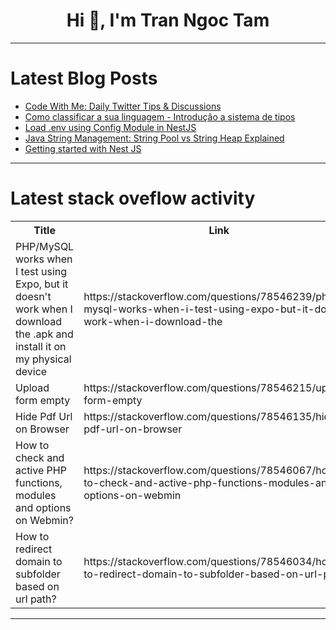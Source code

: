 <h1 align="center">Hi 👋, I'm Tran Ngoc Tam</h1>

---

# Latest Blog Posts 
<!-- BLOG-POST-LIST:START -->
- [Code With Me: Daily Twitter Tips &amp; Discussions](https://dev.to/m__mdy__m/code-with-me-daily-twitter-tips-discussions-45mg)
- [Como classificar a sua linguagem - Introdução a sistema de tipos](https://dev.to/terminalcoffee/como-classificar-a-sua-linguagem-introducao-a-sistema-de-tipos-kgk)
- [Load .env using Config Module in NestJS](https://dev.to/depak379mandal/load-env-using-config-module-in-nestjs-eeo)
- [Java String Management: String Pool vs String Heap Explained](https://dev.to/nrj-21/java-string-management-string-pool-vs-string-heap-explained-p0a)
- [Getting started with Nest JS](https://dev.to/depak379mandal/getting-started-with-nestjs-1jhp)
<!-- BLOG-POST-LIST:END -->

---

# Latest stack oveflow activity
<table>
  <tr><th>Title</th><th>Link</th></tr>
  <!-- STACKOVERFLOW:START --><tr><td>PHP/MySQL works when I test using Expo, but it doesn&#39;t work when I download the .apk and install it on my physical device</td><td>https://stackoverflow.com/questions/78546239/php-mysql-works-when-i-test-using-expo-but-it-doesnt-work-when-i-download-the</td></tr><tr><td>Upload form empty</td><td>https://stackoverflow.com/questions/78546215/upload-form-empty</td></tr><tr><td>Hide Pdf Url on Browser</td><td>https://stackoverflow.com/questions/78546135/hide-pdf-url-on-browser</td></tr><tr><td>How to check and active PHP functions, modules and options on Webmin?</td><td>https://stackoverflow.com/questions/78546067/how-to-check-and-active-php-functions-modules-and-options-on-webmin</td></tr><tr><td>How to redirect domain to subfolder based on url path?</td><td>https://stackoverflow.com/questions/78546034/how-to-redirect-domain-to-subfolder-based-on-url-path</td></tr><!-- STACKOVERFLOW:END -->
</table>

---


